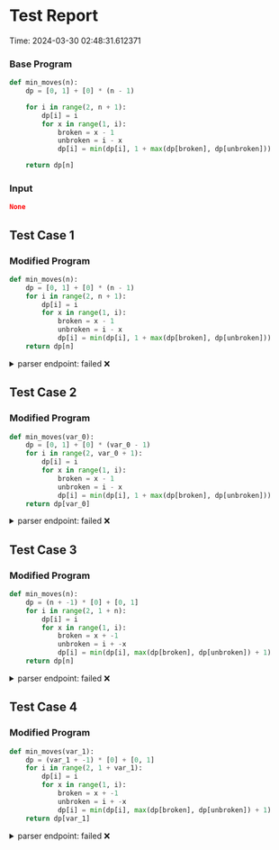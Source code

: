 # Test Report

Time: 2024-03-30 02:48:31.612371

### Base Program

```py
def min_moves(n):
    dp = [0, 1] + [0] * (n - 1)

    for i in range(2, n + 1):
        dp[i] = i
        for x in range(1, i):
            broken = x - 1
            unbroken = i - x
            dp[i] = min(dp[i], 1 + max(dp[broken], dp[unbroken]))

    return dp[n]
```

### Input

```json
None
```

## Test Case 1

### Modified Program

```py
def min_moves(n):
    dp = [0, 1] + [0] * (n - 1)
    for i in range(2, n + 1):
        dp[i] = i
        for x in range(1, i):
            broken = x - 1
            unbroken = i - x
            dp[i] = min(dp[i], 1 + max(dp[broken], dp[unbroken]))
    return dp[n]
```

<details>
<summary>parser endpoint: failed ❌</summary>

Message: 
```
'NoneType' object has no attribute 'status_code'
```

Actual Output: None

</details>

## Test Case 2

### Modified Program

```py
def min_moves(var_0):
    dp = [0, 1] + [0] * (var_0 - 1)
    for i in range(2, var_0 + 1):
        dp[i] = i
        for x in range(1, i):
            broken = x - 1
            unbroken = i - x
            dp[i] = min(dp[i], 1 + max(dp[broken], dp[unbroken]))
    return dp[var_0]
```

<details>
<summary>parser endpoint: failed ❌</summary>

Message: 
```
'NoneType' object has no attribute 'status_code'
```

Actual Output: None

</details>

## Test Case 3

### Modified Program

```py
def min_moves(n):
    dp = (n + -1) * [0] + [0, 1]
    for i in range(2, 1 + n):
        dp[i] = i
        for x in range(1, i):
            broken = x + -1
            unbroken = i + -x
            dp[i] = min(dp[i], max(dp[broken], dp[unbroken]) + 1)
    return dp[n]
```

<details>
<summary>parser endpoint: failed ❌</summary>

Message: 
```
'NoneType' object has no attribute 'status_code'
```

Actual Output: None

</details>

## Test Case 4

### Modified Program

```py
def min_moves(var_1):
    dp = (var_1 + -1) * [0] + [0, 1]
    for i in range(2, 1 + var_1):
        dp[i] = i
        for x in range(1, i):
            broken = x + -1
            unbroken = i + -x
            dp[i] = min(dp[i], max(dp[broken], dp[unbroken]) + 1)
    return dp[var_1]
```

<details>
<summary>parser endpoint: failed ❌</summary>

Message: 
```
'NoneType' object has no attribute 'status_code'
```

Actual Output: None

</details>

